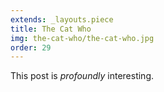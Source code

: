 ```yaml
---
extends: _layouts.piece
title: The Cat Who
img: the-cat-who/the-cat-who.jpg
order: 29
---
```


This post is *profoundly* interesting.
